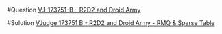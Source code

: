 #Question
[VJ-173751-B - R2D2 and Droid Army](./Question.md "Original: CodeForces - 514D")

#Solution
[VJudge 173751 B - R2D2 and Droid Army - RMQ & Sparse Table](https://donny-hikari.github.io/stream/framework.html?type=posts&year=2017&article=654426)